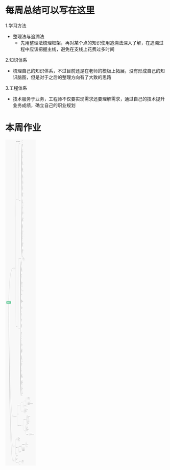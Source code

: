 # 每周总结可以写在这里
1.学习方法
  - 整理法与追溯法
    - 先用整理法梳理框架，再对某个点的知识使用追溯法深入了解，在追溯过程中应该把握主线，避免在支线上花费过多时间
    
2.知识体系
  - 梳理自己的知识体系，不过目前还是在老师的模板上拓展，没有形成自己的知识脑图，但是对于之后的整理方向有了大致的思路

3.工程体系
  - 技术服务于业务，工程师不仅要实现需求还要理解需求，通过自己的技术提升业务成绩，确立自己的职业规划

# 本周作业
![前端技术](./前端技术.png)
